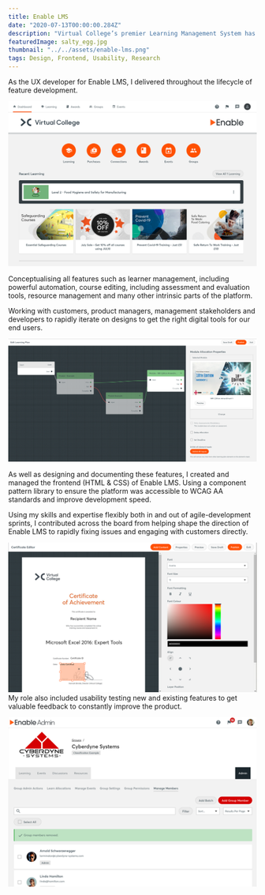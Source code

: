 ```yaml
---
title: Enable LMS
date: "2020-07-13T00:00:00.284Z"
description: "Virtual College’s premier Learning Management System has helped over four million learners reach with their personal and career development. The multi-functional platform has been designed to be easily used for both learners and training administrators."
featuredImage: salty_egg.jpg
thumbnail: "../../assets/enable-lms.png"
tags: Design, Frontend, Usability, Research
---
```


As the UX developer for Enable LMS, I delivered throughout the lifecycle of feature development.

![Enable LMS Dashboard](./enable-lms-dashboard.png)

Conceptualising all features such as learner management, including powerful automation, course editing, including assessment and evaluation tools, resource management and many other intrinsic parts of the platform.

Working with customers, product managers, management stakeholders and developers to rapidly iterate on designs to get the right digital tools for our end users.

![Learning Plan Editor](./learning-plan.png)

As well as designing and documenting these features, I created and managed the frontend (HTML & CSS) of Enable LMS. Using a component pattern library to ensure the platform was accessible to WCAG AA standards and improve development speed. 

Using my skills and expertise flexibly both in and out of agile-development sprints, I contributed across the board from helping shape the direction of Enable LMS to rapidly fixing issues and engaging with customers directly.

![Certificate Editor](./certificate-editor.png)
My role also included usability testing new and existing features to get valuable feedback to constantly improve the product.

![Group Members](./group-members.png)